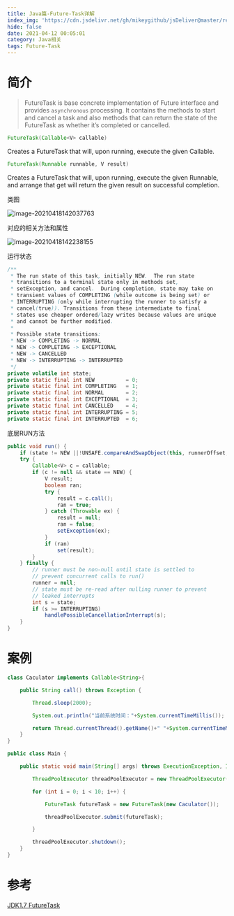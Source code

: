```yaml
---
title: Java篇-Future-Task详解
index_img: 'https://cdn.jsdelivr.net/gh/mikeygithub/jsDeliver@master/resource/img/Future-Task.jpeg'
hide: false
date: 2021-04-12 00:05:01
category: Java相关
tags: Future-Task
---
```


# 简介

>FutureTask is base concrete implementation of Future interface and provides `asynchronous` processing. It contains the methods to start and cancel a task and also methods that can return the state of the FutureTask as whether it’s completed or cancelled.


```java
FutureTask(Callable<V> callable)
```
Creates a FutureTask that will, upon running, execute the given Callable.
```java
FutureTask(Runnable runnable, V result)
```
Creates a FutureTask that will, upon running, execute the given Runnable, and arrange that get will return the given result on successful completion.

类图

![image-20210418142037763](/home/mikey/Downloads/jsDeliver/resource/img/image-20210418142037763.png)

对应的相关方法和属性

![image-20210418142238155](/home/mikey/Downloads/jsDeliver/resource/img/image-20210418142238155.png)

运行状态

```java
/**
 * The run state of this task, initially NEW.  The run state
 * transitions to a terminal state only in methods set,
 * setException, and cancel.  During completion, state may take on
 * transient values of COMPLETING (while outcome is being set) or
 * INTERRUPTING (only while interrupting the runner to satisfy a
 * cancel(true)). Transitions from these intermediate to final
 * states use cheaper ordered/lazy writes because values are unique
 * and cannot be further modified.
 *
 * Possible state transitions:
 * NEW -> COMPLETING -> NORMAL
 * NEW -> COMPLETING -> EXCEPTIONAL
 * NEW -> CANCELLED
 * NEW -> INTERRUPTING -> INTERRUPTED
 */
private volatile int state;
private static final int NEW          = 0;
private static final int COMPLETING   = 1;
private static final int NORMAL       = 2;
private static final int EXCEPTIONAL  = 3;
private static final int CANCELLED    = 4;
private static final int INTERRUPTING = 5;
private static final int INTERRUPTED  = 6;
```

底层RUN方法

```java
public void run() {
    if (state != NEW ||!UNSAFE.compareAndSwapObject(this, runnerOffset,null, Thread.currentThread()))return;
    try {
        Callable<V> c = callable;
        if (c != null && state == NEW) {
            V result;
            boolean ran;
            try {
                result = c.call();
                ran = true;
            } catch (Throwable ex) {
                result = null;
                ran = false;
                setException(ex);
            }
            if (ran)
                set(result);
        }
    } finally {
        // runner must be non-null until state is settled to
        // prevent concurrent calls to run()
        runner = null;
        // state must be re-read after nulling runner to prevent
        // leaked interrupts
        int s = state;
        if (s >= INTERRUPTING)
            handlePossibleCancellationInterrupt(s);
    }
}
```



# 案例

```java
class Caculator implements Callable<String>{

    public String call() throws Exception {

        Thread.sleep(2000);

        System.out.println("当前系统时间："+System.currentTimeMillis());

        return Thread.currentThread().getName()+" "+System.currentTimeMillis();
    }
}

public class Main {

    public static void main(String[] args) throws ExecutionException, InterruptedException {

        ThreadPoolExecutor threadPoolExecutor = new ThreadPoolExecutor(3, 5, 200, TimeUnit.MICROSECONDS, new LinkedBlockingQueue<Runnable>(30));

        for (int i = 0; i < 10; i++) {

            FutureTask futureTask = new FutureTask(new Caculator());

            threadPoolExecutor.submit(futureTask);

        }

        threadPoolExecutor.shutdown();
    }
}
```


# 参考

[JDK1.7 FutureTask](https://docs.oracle.com/javase/7/docs/api/java/util/concurrent/FutureTask.html)   


 